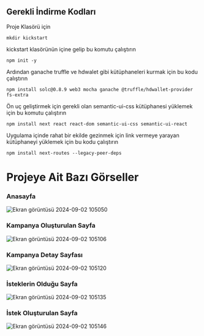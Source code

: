 ## Gerekli İndirme Kodları

Proje Klasörü için 

`mkdir kickstart`

kickstart klasörünün içine gelip bu komutu çalıştırın

`npm init -y`

Ardından ganache truffle ve hdwalet gibi kütüphaneleri kurmak için bu kodu çalıştırın

`npm install solc@0.8.9 web3 mocha ganache @truffle/hdwallet-provider fs-extra`

Ön uç geliştirmek için gerekli olan semantic-ui-css kütüphanesi yüklemek için bu komutu çalıştırın

`npm install next react react-dom semantic-ui-css semantic-ui-react`

Uygulama içinde rahat bir ekilde gezinmek için link vermeye yarayan kütüphaneyi yüklemek için bu kodu çalıştırın

`npm install next-routes --legacy-peer-deps`

# Projeye Ait Bazı Görseller

### Anasayfa

![Ekran görüntüsü 2024-09-02 105050](https://github.com/user-attachments/assets/cdee554f-5553-483d-810f-eb824c541ca5)


### Kampanya Oluşturulan Sayfa

![Ekran görüntüsü 2024-09-02 105106](https://github.com/user-attachments/assets/c5c1df17-91a6-4015-9248-ee7cc6129965)


### Kampanya Detay Sayfası


![Ekran görüntüsü 2024-09-02 105120](https://github.com/user-attachments/assets/e9d952ea-eed4-4f0f-8c76-1a97867f9964)


### İsteklerin Olduğu Sayfa

![Ekran görüntüsü 2024-09-02 105135](https://github.com/user-attachments/assets/62bc213e-6c69-4057-b13e-3300cd93669b)


### İstek Oluşturulan Sayfa



![Ekran görüntüsü 2024-09-02 105146](https://github.com/user-attachments/assets/3826087d-6778-4377-a447-b58ac4de6bd1)



